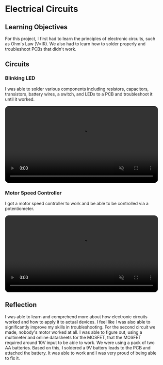 # Electrical Circuits


    

## Learning Objectives
For this project, I first had to learn the principles of electronic circuits, such as Ohm's Law (V=IR). We also had to learn how to solder properly and troubleshoot PCBs that didn't work.

## Circuits


### Blinking LED

I was able to solder various components including resistors, capacitors, transistors, battery wires, a switch, and LEDs to a PCB and troubleshoot it until it worked.

<video style="width:100%;height:auto;display:block;margin:0 auto;border-radius:12px;object-fit:cover;"
    src="https://raw.githubusercontent.com/normalday843812/engineering-portfolio/refs/heads/main/projects/electronics/videos/circuit-1.mp4" 
    autoplay loop muted 
    playsinline ></video>

### Motor Speed Controller

I got a motor speed controller to work and be able to be controlled via a potentiometer.

<video style="width:100%;height:auto;display:block;margin:0 auto;border-radius:12px;object-fit:cover;"
    src="https://raw.githubusercontent.com/normalday843812/engineering-portfolio/refs/heads/main/projects/electronics/videos/circuit-2.mp4" 
    autoplay loop muted 
    playsinline ></video>

## Reflection
I was able to learn and comprehend more about how electronic circuits worked and how to apply it to actual devices. I feel like I was also able to significantly improve my skills in troubleshooting. For the second circuit we made, nobody's motor worked at all. I was able to figure out, using a multimeter and online datasheets for the MOSFET, that the MOSFET required around 10V input to be able to work. We were using a pack of two AA batteries. Based on this, I soldered a 9V battery leads to the PCB and attached the battery. It was able to work and I was very proud of being able to fix it.